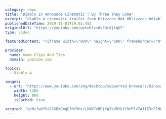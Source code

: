 ```yaml
---
category: news
title: "Diablo IV Announce Cinematic | By Three They Come"
excerpt: "diablo 4 cinematic trailer from blizzcon #d4 #blizzcon #diablo."
publishedDateTime: 2019-11-01T19:01:45Z
originalUrl: "https://youtube.com/watch?v=0vE3rAjtqUY"
type: video

featuredContent: "<iframe width=\"800\" height=\"500\" frameborder=\"0\" src=\"https://www.youtube.com/embed/0vE3rAjtqUY\" allow=\"accelerometer; autoplay; encrypted-media; gyroscope; picture-in-picture\" allowfullscreen></iframe>"

provider:
  name: Game Clips And Tips
  domain: youtube.com

topics:
  - Diablo 4

images:
  - url: "https://www.youtube.com/img/desktop/supported_browsers/dinosaur.png"
    width: 1200
    height: 800
    isCached: true

secured: "gcHcJwVfVi2SXBXDmgE3hY5Hc/LkVK7vBDjKgIkVBYUiYDrPlV7A1fZ3cP7dQpPyUmCgraeDLIWKaKj3G8fI3vsFAXxU3J1rUDW6Odo3EqImh+YvhqDtEnzukmsy74HmjHeL1bQunV2V4raF79/nOkefv4mL6NZMSXtFASzVLty4sjGQMithVOfPiLUXn8rS9DGTR1VH0wn+zVq3Ux8uE0WISpfnLmm6RqvWK5h9+F5O+/NiJJw9Le3WCXz6GgU4kwkuXx2dGeGbU8D2Qbu86FP+4nK/hkNuRXVLXiIQhwp67tKYtmVCJZDHzikkYu54lsUruv7hfx27ZV8Nj6jYQpSUczGLEe1ntxJkhANZJR6ginQ6J0BQJK8IPrGRsFkJkcXaABH8904zp73s8K7uRA==;GP6r68Y/s/pFIFzo1ZKm8A=="
---
```


